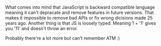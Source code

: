 What comes into mind that JavaScript is backward compatible language meaning it can't depracate and remove features in future versions. That makes it impossible to remove bad APIs or fix wrong dicisions made 25 years ago.
Another thing is that JS is loosely typed. Meaning 1 + '1' gives you '11' and doesn't throw an error.

Probably there're a lot more but can't remember ATM :)
